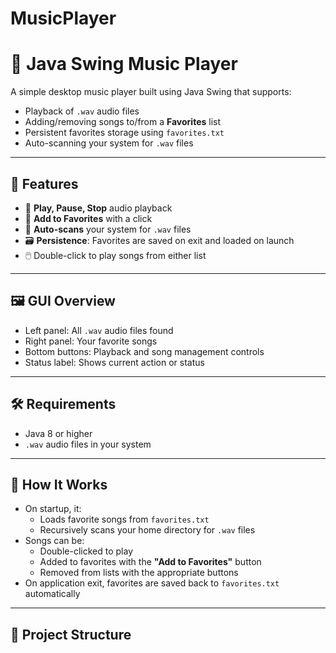 # MusicPlayer
# 🎵 Java Swing Music Player

A simple desktop music player built using Java Swing that supports:
- Playback of `.wav` audio files
- Adding/removing songs to/from a **Favorites** list
- Persistent favorites storage using `favorites.txt`
- Auto-scanning your system for `.wav` files

---

## 🚀 Features

- 🔁 **Play, Pause, Stop** audio playback
- 🌟 **Add to Favorites** with a click
- 📂 **Auto-scans** your system for `.wav` files
- 🗃️ **Persistence**: Favorites are saved on exit and loaded on launch
- 🖱️ Double-click to play songs from either list

---

## 🖼️ GUI Overview

- Left panel: All `.wav` audio files found
- Right panel: Your favorite songs
- Bottom buttons: Playback and song management controls
- Status label: Shows current action or status

---

## 🛠 Requirements

- Java 8 or higher
- `.wav` audio files in your system

---

## 🧰 How It Works

- On startup, it:
  - Loads favorite songs from `favorites.txt`
  - Recursively scans your home directory for `.wav` files
- Songs can be:
  - Double-clicked to play
  - Added to favorites with the **"Add to Favorites"** button
  - Removed from lists with the appropriate buttons
- On application exit, favorites are saved back to `favorites.txt` automatically

---

## 📂 Project Structure

